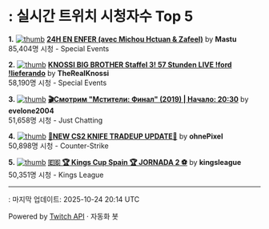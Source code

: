 # : 실시간 트위치 시청자수 Top 5

**1.** [![thumb](https://static-cdn.jtvnw.net/previews-ttv/live_user_mastu-320x180.jpg)](https://twitch.tv/Mastu)
**[24H EN ENFER (avec Michou Hctuan & Zafeel)](https://twitch.tv/Mastu)** by **Mastu**<br>85,404명 시청  - Special Events

**2.** [![thumb](https://static-cdn.jtvnw.net/previews-ttv/live_user_therealknossi-320x180.jpg)](https://twitch.tv/TheRealKnossi)
**[KNOSSI BIG BROTHER Staffel 3! 57 Stunden LIVE !ford !lieferando](https://twitch.tv/TheRealKnossi)** by **TheRealKnossi**<br>58,190명 시청  - Special Events

**3.** [![thumb](https://static-cdn.jtvnw.net/previews-ttv/live_user_evelone2004-320x180.jpg)](https://twitch.tv/evelone2004)
**[🎬Смотрим "Мстители: Финал" (2019) | Начало: 20:30](https://twitch.tv/evelone2004)** by **evelone2004**<br>51,658명 시청  - Just Chatting

**4.** [![thumb](https://static-cdn.jtvnw.net/previews-ttv/live_user_ohnepixel-320x180.jpg)](https://twitch.tv/ohnePixel)
**[🔴NEW CS2 KNIFE TRADEUP UPDATE🔴](https://twitch.tv/ohnePixel)** by **ohnePixel**<br>50,898명 시청  - Counter-Strike

**5.** [![thumb](https://static-cdn.jtvnw.net/previews-ttv/live_user_kingsleague-320x180.jpg)](https://twitch.tv/kingsleague)
**[🇪🇸 🏆 Kings Cup Spain 🏆 JORNADA 2 ⚽](https://twitch.tv/kingsleague)** by **kingsleague**<br>50,351명 시청  - Kings League


---
: 마지막 업데이트: 2025-10-24 20:14 UTC

Powered by [Twitch API](https://dev.twitch.tv/docs/api/reference) · 자동화 봇